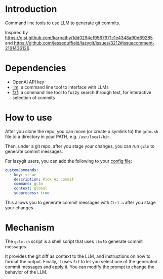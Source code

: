# Introduction

Command line tools to use LLM to generate git commits.

Inspired by https://gist.github.com/karpathy/1dd0294ef9567971c1e4348a90d69285 and https://github.com/jesseduffield/lazygit/issues/3212#issuecomment-2161436126.

# Dependencies

- OpenAI API key
- [llm](https://github.com/simonw/llm): a command line tool to interface with LLMs
- [fzf](https://github.com/junegunn/fzf): a command line tool to fuzzy search through text, for interactive selection of commits

# How to use

After you clone the repo, you can move (or create a symlink to) the `gclm.sh` file to a directory in your PATH, e.g. `/usr/local/bin`.

Then, under a git repo, after you stage your changes, you can run `gclm` to generate commit messages.

For lazygit users, you can add the following to your [config file](https://github.com/jesseduffield/lazygit/blob/master/docs/Config.md):

```yml
customCommands:
  - key: <c-a>
    description: Pick AI commit
    command: gclm
    context: global
    subprocess: true
```

This allows you to generate commit messages with `Ctrl-a` after you stage your changes.

# Mechanism

The `gclm.sh` script is a shell script that uses `llm` to generate commit messages.

It provides the git diff as context to the LLM, and instructions on how to format the output.
Finally, it uses `fzf` to let you select one of the generated commit messages and apply it.
You can modify the prompt to change the behavior of the LLM.

